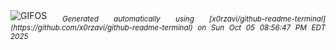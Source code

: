 <div align="justify">
<picture>
    <source media="(prefers-color-scheme: dark)" srcset="https://i.ibb.co/bgyH7nJh/output-gif.gif">
    <source media="(prefers-color-scheme: light)" srcset="https://i.ibb.co/bgyH7nJh/output-gif.gif">
    <img alt="GIFOS" src="https://i.ibb.co/bgyH7nJh/output-gif.gif">
</picture>
<sub><i>Generated automatically using [x0rzavi/github-readme-terminal](https://github.com/x0rzavi/github-readme-terminal) on Sun Oct 05 08:56:47 PM EDT 2025</i></sub>
</div>

<!--  -->